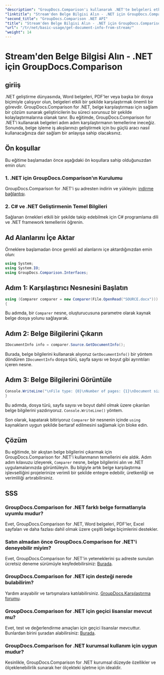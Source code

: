 ```yaml
---
"description": "GroupDocs.Comparison'ı kullanarak .NET'te belgeleri etkili bir şekilde nasıl karşılaştıracağınızı öğrenin ve belge işleme iş akışlarınızı sorunsuz bir şekilde geliştirin."
"linktitle": "Stream'den Belge Bilgisi Alın - .NET için GroupDocs.Comparison"
"second_title": "GroupDocs.Comparison .NET API"
"title": "Stream'den Belge Bilgisi Alın - .NET için GroupDocs.Comparison"
"url": "/tr/net/basic-usage/get-document-info-from-stream/"
"weight": 14
---
```


# Stream'den Belge Bilgisi Alın - .NET için GroupDocs.Comparison

## giriiş
.NET geliştirme dünyasında, Word belgeleri, PDF'ler veya başka bir dosya biçimiyle çalışıyor olun, belgeleri etkili bir şekilde karşılaştırmak önemli bir görevdir. GroupDocs.Comparison for .NET, belge karşılaştırması için sağlam bir çözüm sunarak geliştiricilerin bu süreci sorunsuz bir şekilde kolaylaştırmalarına olanak tanır. Bu eğitimde, GroupDocs.Comparison for .NET'i kullanarak belgeleri adım adım karşılaştırmanın temellerine ineceğiz. Sonunda, belge işleme iş akışlarınızı geliştirmek için bu güçlü aracı nasıl kullanacağınıza dair sağlam bir anlayışa sahip olacaksınız.
## Ön koşullar
Bu eğitime başlamadan önce aşağıdaki ön koşullara sahip olduğunuzdan emin olun:
### 1. .NET için GroupDocs.Comparison'ın Kurulumu
GroupDocs.Comparison for .NET'i şu adresten indirin ve yükleyin: [indirme bağlantısı](https://releases.groupdocs.com/comparison/net/).
### 2. C# ve .NET Geliştirmenin Temel Bilgileri
Sağlanan örnekleri etkili bir şekilde takip edebilmek için C# programlama dili ve .NET framework temellerini öğrenin.

## Ad Alanlarını İçe Aktar
Örneklere başlamadan önce gerekli ad alanlarını içe aktardığınızdan emin olun:
```csharp
using System;
using System.IO;
using GroupDocs.Comparison.Interfaces;
```

## Adım 1: Karşılaştırıcı Nesnesini Başlatın
```csharp
using (Comparer comparer = new Comparer(File.OpenRead("SOURCE.docx")))
{
```
Bu adımda, bir `Comparer` nesne, oluşturucusuna parametre olarak kaynak belge dosya yolunu sağlayarak.
## Adım 2: Belge Bilgilerini Çıkarın
```csharp
IDocumentInfo info = comparer.Source.GetDocumentInfo();
```
Burada, belge bilgilerini kullanarak alıyoruz `GetDocumentInfo()` bir yöntem döndüren `IDocumentInfo` dosya türü, sayfa sayısı ve boyut gibi ayrıntıları içeren nesne.
## Adım 3: Belge Bilgilerini Görüntüle
```csharp
Console.WriteLine("\nFile type: {0}\nNumber of pages: {1}\nDocument size: {2} bytes", info.FileType, info.PageCount, info.Size);
}
```
Bu adımda, dosya türü, sayfa sayısı ve boyut dahil olmak üzere çıkarılan belge bilgilerini yazdırıyoruz. `Console.WriteLine()` yöntem.

Son olarak, kapatarak bitiriyoruz `Comparer` bir nesnenin içinde `using` kaynakların uygun şekilde bertaraf edilmesini sağlamak için bloke edin.

## Çözüm
Bu eğitimde, bir akıştan belge bilgilerini çıkarmak için GroupDocs.Comparison for .NET'i kullanmanın temellerini ele aldık. Adım adım kılavuzu izleyerek, `Comparer` nesne, belge bilgilerini alın ve .NET uygulamalarınızda görüntüleyin. Bu bilgiyle artık belge karşılaştırma işlevselliğini projelerinize verimli bir şekilde entegre edebilir, üretkenliği ve verimliliği artırabilirsiniz.
## SSS
### GroupDocs.Comparison for .NET farklı belge formatlarıyla uyumlu mudur?
Evet, GroupDocs.Comparison for .NET, Word belgeleri, PDF'ler, Excel sayfaları ve daha fazlası dahil olmak üzere çeşitli belge biçimlerini destekler.
### Satın almadan önce GroupDocs.Comparison for .NET'i deneyebilir miyim?
Evet, GroupDocs.Comparison for .NET'in yeteneklerini şu adreste sunulan ücretsiz deneme sürümüyle keşfedebilirsiniz: [Burada](https://releases.groupdocs.com/).
### GroupDocs.Comparison for .NET için desteği nerede bulabilirim?
Yardım arayabilir ve tartışmalara katılabilirsiniz. [GroupDocs.Karşılaştırma forumu](https://forum.groupdocs.com/c/comparison/12).
### GroupDocs.Comparison for .NET için geçici lisanslar mevcut mu?
Evet, test ve değerlendirme amaçları için geçici lisanslar mevcuttur. Bunlardan birini şuradan alabilirsiniz: [Burada](https://purchase.groupdocs.com/temporary-license/).
### GroupDocs.Comparison for .NET kurumsal kullanım için uygun mudur?
Kesinlikle, GroupDocs.Comparison for .NET kurumsal düzeyde özellikler ve ölçeklenebilirlik sunarak her ölçekteki işletme için idealdir.